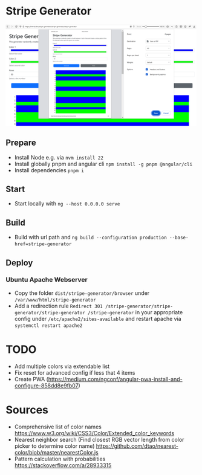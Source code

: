 # Stripe Generator
![Screenshot](screenshot.png?raw=true "Screenshot")

## Prepare
* Install Node e.g. via `nvm install 22`
* Install globally pnpm and angular cli `npm install -g pnpm @angular/cli`
* Install dependencies `pnpm i`

## Start
* Start locally with `ng --host 0.0.0.0 serve`

## Build
* Build with url path and `ng build --configuration production --base-href=stripe-generator`

## Deploy

### Ubuntu Apache Webserver 
* Copy the folder `dist/stripe-generator/browser` under `/var/www/html/stripe-generator`
* Add a redirection rule `Redirect 301 /stripe-generator/stripe-generator/stripe-generator /stripe-generator` in your appropriate config under `/etc/apache2/sites-available` and restart apache via `systemctl restart apache2`


# TODO
* Add multiple colors via extendable list
* Fix reset for advanced config if less that 4 items
* Create PWA (https://medium.com/ngconf/angular-pwa-install-and-configure-858dd8e9fb07)

# Sources
* Comprehensive list of color names https://www.w3.org/wiki/CSS3/Color/Extended_color_keywords
* Nearest neighbor search (Find closest RGB vector length from color picker to determine color name) https://github.com/dtao/nearest-color/blob/master/nearestColor.js
* Pattern calculation with probabilities https://stackoverflow.com/a/28933315
